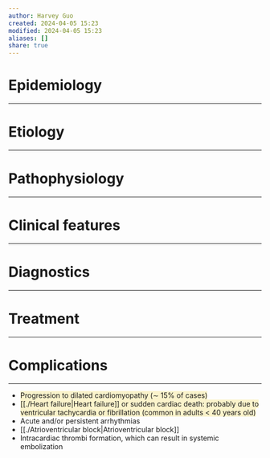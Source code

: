 ```yaml
---
author: Harvey Guo
created: 2024-04-05 15:23
modified: 2024-04-05 15:23
aliases: []
share: true
---
```

# Epidemiology
---


# Etiology
---


# Pathophysiology
---


# Clinical features
---


# Diagnostics
---


# Treatment
---

# Complications
---
- <span style="background:rgba(240, 200, 0, 0.2)">Progression to dilated cardiomyopathy (∼ 15% of cases)</span>
- <span style="background:rgba(240, 200, 0, 0.2)">[[./Heart failure|Heart failure]] or sudden cardiac death: probably due to ventricular tachycardia or fibrillation (common in adults &lt; 40 years old)</span>
- Acute and/or persistent arrhythmias
- [[./Atrioventricular block|Atrioventricular block]]
- Intracardiac thrombi formation, which can result in systemic embolization
